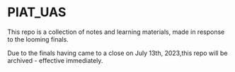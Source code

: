 # PIAT_UAS

This repo is a collection of notes and learning materials, made in response to the looming finals.

Due to the finals having came to a close on July 13th, 2023,this repo will be archived - effective immediately.
